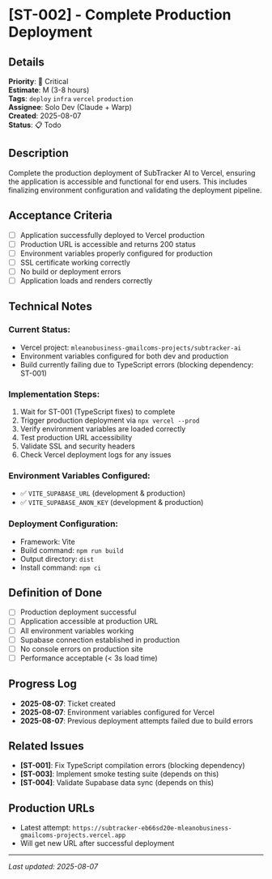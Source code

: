 # [ST-002] - Complete Production Deployment

## Details
**Priority**: 🔴 Critical  
**Estimate**: M (3-8 hours)  
**Tags**: `deploy` `infra` `vercel` `production`  
**Assignee**: Solo Dev (Claude + Warp)  
**Created**: 2025-08-07  
**Status**: 📋 Todo  

## Description
Complete the production deployment of SubTracker AI to Vercel, ensuring the application is accessible and functional for end users. This includes finalizing environment configuration and validating the deployment pipeline.

## Acceptance Criteria
- [ ] Application successfully deployed to Vercel production
- [ ] Production URL is accessible and returns 200 status
- [ ] Environment variables properly configured for production
- [ ] SSL certificate working correctly
- [ ] No build or deployment errors
- [ ] Application loads and renders correctly

## Technical Notes
### Current Status:
- Vercel project: `mleanobusiness-gmailcoms-projects/subtracker-ai`
- Environment variables configured for both dev and production
- Build currently failing due to TypeScript errors (blocking dependency: ST-001)

### Implementation Steps:
1. Wait for ST-001 (TypeScript fixes) to complete
2. Trigger production deployment via `npx vercel --prod`
3. Verify environment variables are loaded correctly
4. Test production URL accessibility
5. Validate SSL and security headers
6. Check Vercel deployment logs for any issues

### Environment Variables Configured:
- ✅ `VITE_SUPABASE_URL` (development & production)
- ✅ `VITE_SUPABASE_ANON_KEY` (development & production)

### Deployment Configuration:
- Framework: Vite
- Build command: `npm run build`
- Output directory: `dist`
- Install command: `npm ci`

## Definition of Done
- [ ] Production deployment successful
- [ ] Application accessible at production URL
- [ ] All environment variables working
- [ ] Supabase connection established in production
- [ ] No console errors on production site
- [ ] Performance acceptable (< 3s load time)

## Progress Log
- **2025-08-07**: Ticket created
- **2025-08-07**: Environment variables configured for Vercel
- **2025-08-07**: Previous deployment attempts failed due to build errors

## Related Issues
- **[ST-001]**: Fix TypeScript compilation errors (blocking dependency)
- **[ST-003]**: Implement smoke testing suite (depends on this)
- **[ST-004]**: Validate Supabase data sync (depends on this)

## Production URLs
- Latest attempt: `https://subtracker-eb66sd20e-mleanobusiness-gmailcoms-projects.vercel.app`
- Will get new URL after successful deployment

---
*Last updated: 2025-08-07*
